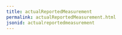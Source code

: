 ```yaml
---
title: actualReportedMeasurement
permalink: actualReportedMeasurement.html
jsonid: actualreportedmeasurement
---
```

